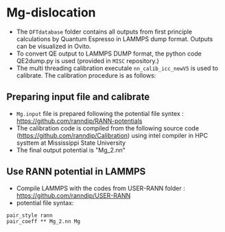 # Mg-dislocation 

- The ```DFTdatabase``` folder contains all outputs from first principle calculations by Quantum Espresso in LAMMPS dump format. Outputs can be visualized in Ovito.
- To convert QE output to LAMMPS DUMP format, the python code QE2dump.py is used (provided in `MISC` repository.)
- The multi threading calibration executale ```nn_calib_icc_newV5``` is used to calibrate. The calibration procedure is as follows:


## Preparing input file and calibrate

* ```Mg.input``` file is prepared following the potential file syntex : https://github.com/ranndip/RANN-potentials
* The calibration code is compiled from the following source code (https://github.com/ranndip/Calibration) using intel compiler in HPC systtem at Mississippi State University
* The final output potential is "Mg_2.nn"

## Use RANN potential in LAMMPS

* Compile LAMMPS with the codes from USER-RANN folder : https://github.com/ranndip/USER-RANN
* potential file syntax:

``` 
pair_style rann 
pair_coeff ** Mg_2.nn Mg
```
